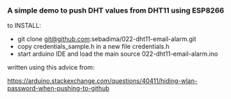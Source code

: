 
### A simple  demo to push DHT values from DHT11 using ESP8266

to INSTALL:

*  git clone git@github.com:sebadima/022-dht11-email-alarm.git
* copy credentials_sample.h in a new file credentials.h
* start arduino IDE and load the main source  022-dht11-email-alarm.ino

written using this advice from:

https://arduino.stackexchange.com/questions/40411/hiding-wlan-password-when-pushing-to-github
